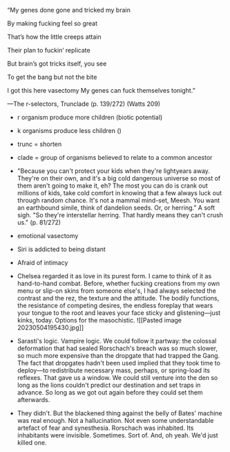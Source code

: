 “My genes done gone and tricked my brain

By making fucking feel so great

That’s how the little creeps attain

Their plan to fuckin’ replicate

But brain’s got tricks itself, you see

To get the bang but not the bite

I got this here vasectomy
 My genes can fuck themselves tonight.”


—The r-selectors, Trunclade (p. 139/272) (Watts 209)

* r organism produce more children (biotic potential)
* k organisms produce less children ()
* trunc = shorten
* clade = group of organisms believed to relate to a common ancestor
* "Because you can't protect your kids when they're lightyears away. They're on their own, and it's a big
cold dangerous universe so most of them aren't going to make it, eh? The most you can do is crank out
millions of kids, take cold comfort in knowing that a few always luck out through random chance. It's
not a mammal mind-set, Meesh. You want an earthbound simile, think of dandelion seeds. Or, or
herring."
A soft sigh. "So they're interstellar herring. That hardly means they can't crush us." (p. 81/272)
* emotional vasectomy
* Siri is addicted to being distant
* Afraid of intimacy

* Chelsea regarded it as love in its purest form. I came to think of it as hand-to-hand combat. Before,
whether fucking creations from my own menu or slip-on skins from someone else's, I had always
selected the contrast and the rez, the texture and the attitude. The bodily functions, the resistance of
competing desires, the endless foreplay that wears your tongue to the root and leaves your face sticky
and glistening—just kinks, today. Options for the masochistic.
![[Pasted image 20230504195430.jpg]]


* Sarasti's logic. Vampire logic. We could follow it partway: the colossal deformation that had sealed Rorschach's breach was so much slower, so much more expensive than the dropgate that had trapped the Gang. The fact that dropgates hadn't been used implied that they took time to deploy—to redistribute necessary mass, perhaps, or spring-load its reflexes. That gave us a window. We could still venture into the den so long as the lions couldn't predict our destination and set traps in advance. So long as we got out again before they could set them afterwards.
* They didn't. But the blackened thing against the belly of Bates' machine was real enough. Not a
hallucination. Not even some understandable artefact of fear and synesthesia. Rorschach was
inhabited. Its inhabitants were invisible. Sometimes. Sort of. And, oh yeah. We'd just killed one.
